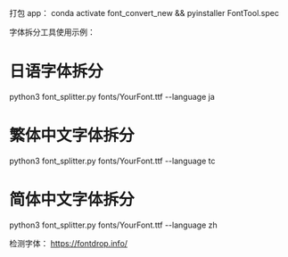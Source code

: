 打包 app：
conda activate font_convert_new && pyinstaller FontTool.spec

字体拆分工具使用示例：

# 日语字体拆分

python3 font_splitter.py fonts/YourFont.ttf --language ja

# 繁体中文字体拆分

python3 font_splitter.py fonts/YourFont.ttf --language tc

# 简体中文字体拆分

python3 font_splitter.py fonts/YourFont.ttf --language zh

检测字体：
https://fontdrop.info/

